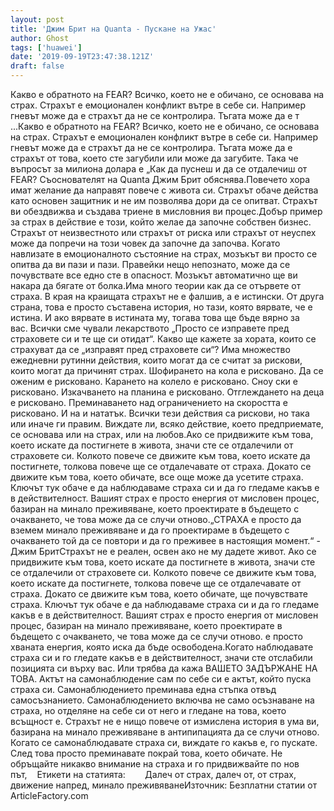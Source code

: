 ```yaml
---
layout: post
title: 'Джим Брит на Quanta - Пускане на Ужас'
author: Ghost
tags: ['huawei']
date: '2019-09-19T23:47:38.121Z'
draft: false
---
```


Какво е обратното на FEAR? Всичко, което не е обичано, се основава на страх. Страхът е емоционален конфликт вътре в себе си. Например гневът може да е страхът да не се контролира. Тъгата може да е т ...Какво е обратното на FEAR? Всичко, което не е обичано, се основава на страх. Страхът е емоционален конфликт вътре в себе си. Например гневът може да е страхът да не се контролира. Тъгата може да е страхът от това, което сте загубили или може да загубите. Така че въпросът за милиона долара е „Как да пуснеш и да се отдалечиш от FEAR? Съоснователят на Quanta Джим Брит обяснява.Повечето хора имат желание да направят повече с живота си. Страхът обаче действа като основен защитник и не им позволява дори да се опитват. Страхът ви обездвижва и създава триене в мисловния ви процес.Добър пример за страх в действие е този, който желае да започне собствен бизнес. Страхът от неизвестното или страхът от риска или страхът от неуспех може да попречи на този човек да започне да започва. Когато навлизате в емоционалното състояние на страх, мозъкът ви просто се опитва да ви пази и пази. Правейки нещо непознато, може да се почувствате все едно сте в опасност. Мозъкът автоматично ще ви накара да бягате от болка.Има много теории как да се отървете от страха. В края на краищата страхът не е фалшив, а е истински. От друга страна, това е просто съставена история, но тази, която вярвате, че е истина. И ако вярвате в истината му, тогава това ще бъде вярно за вас. Всички сме чували лекарството „Просто се изправете пред страховете си и те ще си отидат“. Какво ще кажете за хората, които се страхуват да се „изправят пред страховете си“? Има множество ежедневни рутинни действия, които могат да се считат за рискови, които могат да причинят страх. Шофирането на кола е рисковано. Да се ​​оженим е рисковано. Карането на колело е рисковано. Сноу ски е рисковано. Изкачването на планина е рисковано. Отглеждането на деца е рисковано. Преминаването над ограничението на скоростта е рисковано. И на и нататък. Всички тези действия са рискови, но така или иначе ги правим. Виждате ли, всяко действие, което предприемате, се основава или на страх, или на любов.Ако се придвижите към това, което искате да постигнете в живота, значи сте се отдалечили от страховете си. Колкото повече се движите към това, което искате да постигнете, толкова повече ще се отдалечавате от страха. Докато се движите към това, което обичате, все още може да усетите страха. Ключът тук обаче е да наблюдаваме страха си и да го гледаме какъв е в действителност. Вашият страх е просто енергия от мисловен процес, базиран на минало преживяване, което проектирате в бъдещето с очакването, че това може да се случи отново.„СТРАХА е просто да вземем минало преживяване и да го проектираме в бъдещето с очакването той да се повтори и да го преживее в настоящия момент.“ - Джим БритСтрахът не е реален, освен ако не му дадете живот. Ако се придвижите към това, което искате да постигнете в живота, значи сте се отдалечили от страховете си. Колкото повече се движите към това, което искате да постигнете, толкова повече ще се отдалечавате от страха. Докато се движите към това, което обичате, ще почувствате страха. Ключът тук обаче е да наблюдаваме страха си и да го гледаме какъв е в действителност. Вашият страх е просто енергия от мисловен процес, базиран на минало преживяване, което проектирате в бъдещето с очакването, че това може да се случи отново. е просто хваната енергия, която иска да бъде освободена.Когато наблюдавате страха си и го гледате какъв е в действителност, значи сте отслабили позицията си върху вас. Или трябва да кажа ВАШЕТО ЗАДЪРЖАНЕ НА ТОВА. Актът на самонаблюдение сам по себе си е актът, който пуска страха си. Самонаблюдението преминава една стъпка отвъд самосъзнанието. Самонаблюдението включва не само осъзнаване на страха, но отделяне на себе си от него и гледане на това, което всъщност е. Страхът не е нищо повече от измислена история в ума ви, базирана на минало преживяване в антипипацията да се случи отново. Когато се самонаблюдавате страха си, виждате го какъв е, го пускате. След това просто преминавате покрай това, което обичате. Не обръщайте никакво внимание на страха и го придвижвайте по нов път,    Етикети на статията:        Далеч от страх, далеч от, от страх, движение напред, минало преживяванеИзточник: Безплатни статии от ArticleFactory.com
